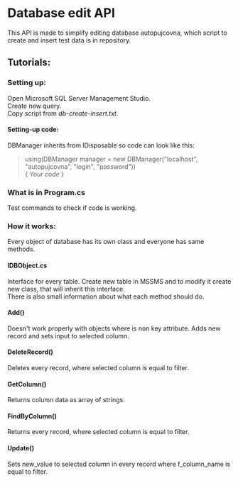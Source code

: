 # Database edit API

This API is made to simplify editing database autopujcovna, which script to create and insert test data is in repository.

## Tutorials:

### Setting up:
Open Microsoft SQL Server Management Studio.  
Create new query.  
Copy script from *db-create-insert.txt*.
#### Setting-up code:
DBManager inherits from IDisposable so code can look like this:
>   using(DBManager manager = new DBManager("localhost", "autopujcovna", "login", "password"))  
>   {
>       *Your code*
>   }

### What is in Program.cs
Test commands to check if code is working.

### How it works:
Every object of database has its own class and everyone has same methods.
#### IDBObject.cs
Interface for every table.
Create new table in MSSMS and to modify it create new class, that will inherit this interface.  
There is also small information about what each method should do.
#### Add()
Doesn't work properly with objects where is non key attribute.
Adds new record and sets input to selected column.
#### DeleteRecord()
Deletes every record, where selected column is equal to filter.
#### GetColumn()
Returns column data as array of strings.
#### FindByColumn()
Returns every record, where selected column is equal to filter.
#### Update()
Sets new_value to selected column in every record where f_column_name is equal to filter.
